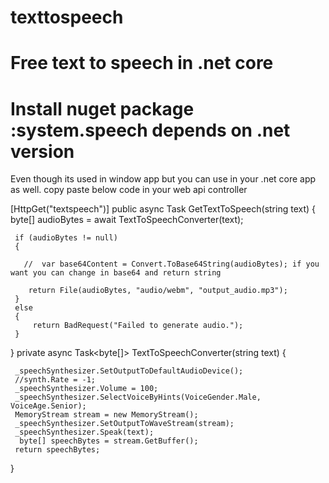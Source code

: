 # texttospeech
# Free text to speech in .net core
# Install nuget package :system.speech depends on .net version
 Even though its used in window app but you can use in your .net core app as well.
copy paste below code in your web api controller

 [HttpGet("textspeech")]
 public async Task<IActionResult> GetTextToSpeech(string text)
 {
     byte[] audioBytes = await TextToSpeechConverter(text);

     if (audioBytes != null)
     {

       //  var base64Content = Convert.ToBase64String(audioBytes); if you want you can change in base64 and return string
         
        return File(audioBytes, "audio/webm", "output_audio.mp3");
     }
     else
     {
         return BadRequest("Failed to generate audio.");
     }

 }
 private async Task<byte[]> TextToSpeechConverter(string text) {


     _speechSynthesizer.SetOutputToDefaultAudioDevice();
     //synth.Rate = -1;
     _speechSynthesizer.Volume = 100;
     _speechSynthesizer.SelectVoiceByHints(VoiceGender.Male, VoiceAge.Senior);
     MemoryStream stream = new MemoryStream();
     _speechSynthesizer.SetOutputToWaveStream(stream);
     _speechSynthesizer.Speak(text);
      byte[] speechBytes = stream.GetBuffer();
     return speechBytes;

 }
